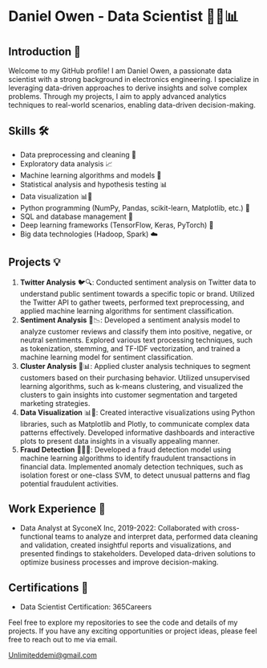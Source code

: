 # Daniel Owen - Data Scientist 👨‍🔬📊

## Introduction 👋

Welcome to my GitHub profile! I am Daniel Owen, a passionate data scientist with a strong background in electronics engineering. I specialize in leveraging data-driven approaches to derive insights and solve complex problems. Through my projects, I aim to apply advanced analytics techniques to real-world scenarios, enabling data-driven decision-making.

## Skills 🛠️

- Data preprocessing and cleaning 🧹
- Exploratory data analysis 📈
- Machine learning algorithms and models 🤖
- Statistical analysis and hypothesis testing 📊
- Data visualization 📊🎨
- Python programming (NumPy, Pandas, scikit-learn, Matplotlib, etc.) 🐍
- SQL and database management 💾
- Deep learning frameworks (TensorFlow, Keras, PyTorch) 🧠
- Big data technologies (Hadoop, Spark) ☁️

## Projects 💡

1. **Twitter Analysis** 🐦🔍: Conducted sentiment analysis on Twitter data to understand public sentiment towards a specific topic or brand. Utilized the Twitter API to gather tweets, performed text preprocessing, and applied machine learning algorithms for sentiment classification.
2. **Sentiment Analysis** 💬📉: Developed a sentiment analysis model to analyze customer reviews and classify them into positive, negative, or neutral sentiments. Explored various text processing techniques, such as tokenization, stemming, and TF-IDF vectorization, and trained a machine learning model for sentiment classification.
3. **Cluster Analysis** 🌱📊: Applied cluster analysis techniques to segment customers based on their purchasing behavior. Utilized unsupervised learning algorithms, such as k-means clustering, and visualized the clusters to gain insights into customer segmentation and targeted marketing strategies.
4. **Data Visualization** 📊🎨: Created interactive visualizations using Python libraries, such as Matplotlib and Plotly, to communicate complex data patterns effectively. Developed informative dashboards and interactive plots to present data insights in a visually appealing manner.
5. **Fraud Detection** 🕵️‍♂️🔎: Developed a fraud detection model using machine learning algorithms to identify fraudulent transactions in financial data. Implemented anomaly detection techniques, such as isolation forest or one-class SVM, to detect unusual patterns and flag potential fraudulent activities.

## Work Experience 💼

- Data Analyst at SyconeX Inc, 2019-2022: Collaborated with cross-functional teams to analyze and interpret data, performed data cleaning and validation, created insightful reports and visualizations, and presented findings to stakeholders. Developed data-driven solutions to optimize business processes and improve decision-making.

## Certifications 📜

- Data Scientist Certification: 365Careers

Feel free to explore my repositories to see the code and details of my projects. If you have any exciting opportunities or project ideas, please feel free to reach out to me via email.

Unlimiteddemi@gmail.com

